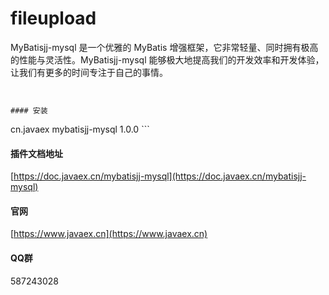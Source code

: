 # fileupload
MyBatisjj-mysql 是一个优雅的 MyBatis 增强框架，它非常轻量、同时拥有极高的性能与灵活性。MyBatisjj-mysql 能够极大地提高我们的开发效率和开发体验，让我们有更多的时间专注于自己的事情。
```


#### 安装

```
<dependency>
	<groupId>cn.javaex</groupId>
	<artifactId>mybatisjj-mysql</artifactId>
	<version>1.0.0</version>
</dependency>
```



#### 插件文档地址

[https://doc.javaex.cn/mybatisjj-mysql](https://doc.javaex.cn/mybatisjj-mysql)


#### 官网
[https://www.javaex.cn](https://www.javaex.cn)

#### QQ群
587243028